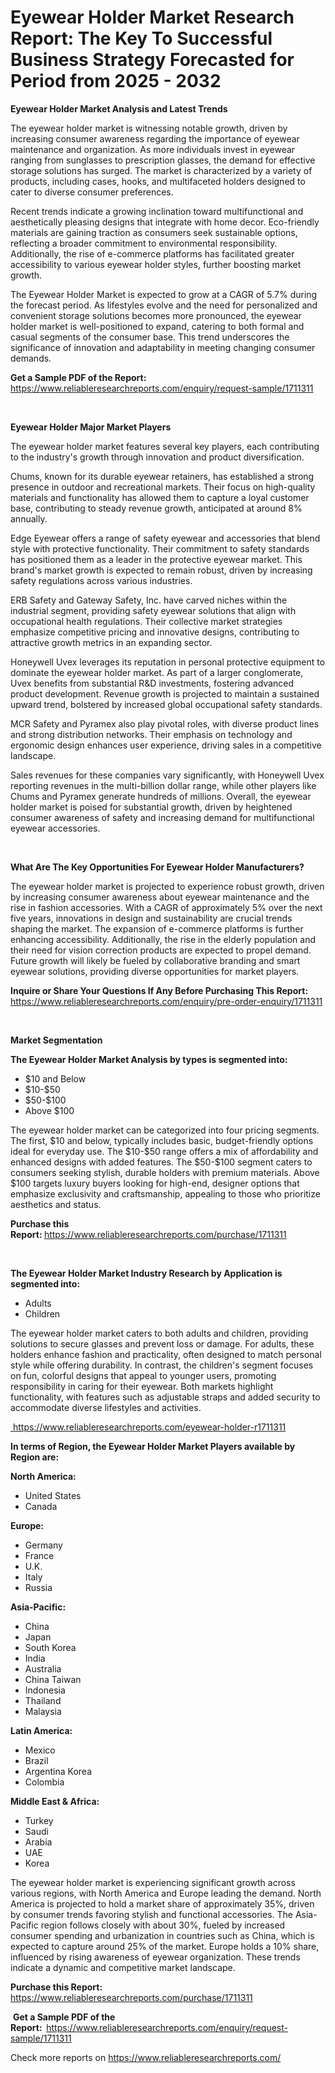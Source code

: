 <p><h1>Eyewear Holder Market Research Report: The Key To Successful Business Strategy Forecasted for Period from 2025 - 2032</h1></p><p><strong>Eyewear Holder Market Analysis and Latest Trends</strong></p>
<p><p>The eyewear holder market is witnessing notable growth, driven by increasing consumer awareness regarding the importance of eyewear maintenance and organization. As more individuals invest in eyewear ranging from sunglasses to prescription glasses, the demand for effective storage solutions has surged. The market is characterized by a variety of products, including cases, hooks, and multifaceted holders designed to cater to diverse consumer preferences. </p><p>Recent trends indicate a growing inclination toward multifunctional and aesthetically pleasing designs that integrate with home decor. Eco-friendly materials are gaining traction as consumers seek sustainable options, reflecting a broader commitment to environmental responsibility. Additionally, the rise of e-commerce platforms has facilitated greater accessibility to various eyewear holder styles, further boosting market growth.</p><p>The Eyewear Holder Market is expected to grow at a CAGR of 5.7% during the forecast period. As lifestyles evolve and the need for personalized and convenient storage solutions becomes more pronounced, the eyewear holder market is well-positioned to expand, catering to both formal and casual segments of the consumer base. This trend underscores the significance of innovation and adaptability in meeting changing consumer demands.</p></p>
<p><strong>Get a Sample PDF of the Report:&nbsp;</strong> <a href="https://www.reliableresearchreports.com/enquiry/request-sample/1711311?utm_campaign=3446&utm_medium=2&utm_source=Github&utm_content=ia&utm_term=04042025&utm_id=eyewear-holder">https://www.reliableresearchreports.com/enquiry/request-sample/1711311</a></p>
<p>&nbsp;</p>
<p><strong>Eyewear Holder Major Market Players</strong></p>
<p><p>The eyewear holder market features several key players, each contributing to the industry's growth through innovation and product diversification. </p><p>Chums, known for its durable eyewear retainers, has established a strong presence in outdoor and recreational markets. Their focus on high-quality materials and functionality has allowed them to capture a loyal customer base, contributing to steady revenue growth, anticipated at around 8% annually.</p><p>Edge Eyewear offers a range of safety eyewear and accessories that blend style with protective functionality. Their commitment to safety standards has positioned them as a leader in the protective eyewear market. This brand's market growth is expected to remain robust, driven by increasing safety regulations across various industries.</p><p>ERB Safety and Gateway Safety, Inc. have carved niches within the industrial segment, providing safety eyewear solutions that align with occupational health regulations. Their collective market strategies emphasize competitive pricing and innovative designs, contributing to attractive growth metrics in an expanding sector.</p><p>Honeywell Uvex leverages its reputation in personal protective equipment to dominate the eyewear holder market. As part of a larger conglomerate, Uvex benefits from substantial R&D investments, fostering advanced product development. Revenue growth is projected to maintain a sustained upward trend, bolstered by increased global occupational safety standards.</p><p>MCR Safety and Pyramex also play pivotal roles, with diverse product lines and strong distribution networks. Their emphasis on technology and ergonomic design enhances user experience, driving sales in a competitive landscape.</p><p>Sales revenues for these companies vary significantly, with Honeywell Uvex reporting revenues in the multi-billion dollar range, while other players like Chums and Pyramex generate hundreds of millions. Overall, the eyewear holder market is poised for substantial growth, driven by heightened consumer awareness of safety and increasing demand for multifunctional eyewear accessories.</p></p>
<p>&nbsp;</p>
<p><strong>What Are The Key Opportunities For Eyewear Holder Manufacturers?</strong></p>
<p><p>The eyewear holder market is projected to experience robust growth, driven by increasing consumer awareness about eyewear maintenance and the rise in fashion accessories. With a CAGR of approximately 5% over the next five years, innovations in design and sustainability are crucial trends shaping the market. The expansion of e-commerce platforms is further enhancing accessibility. Additionally, the rise in the elderly population and their need for vision correction products are expected to propel demand. Future growth will likely be fueled by collaborative branding and smart eyewear solutions, providing diverse opportunities for market players.</p></p>
<p><strong>Inquire or Share Your Questions If Any Before Purchasing This Report:</strong> <a href="https://www.reliableresearchreports.com/enquiry/pre-order-enquiry/1711311?utm_campaign=3446&utm_medium=2&utm_source=Github&utm_content=ia&utm_term=04042025&utm_id=eyewear-holder">https://www.reliableresearchreports.com/enquiry/pre-order-enquiry/1711311</a></p>
<p>&nbsp;</p>
<p><strong>Market Segmentation</strong></p>
<p><strong>The Eyewear Holder Market Analysis by types is segmented into:</strong></p>
<p><ul><li>$10 and Below</li><li>$10-$50</li><li>$50-$100</li><li>Above $100</li></ul></p>
<p><p>The eyewear holder market can be categorized into four pricing segments. The first, $10 and below, typically includes basic, budget-friendly options ideal for everyday use. The $10-$50 range offers a mix of affordability and enhanced designs with added features. The $50-$100 segment caters to consumers seeking stylish, durable holders with premium materials. Above $100 targets luxury buyers looking for high-end, designer options that emphasize exclusivity and craftsmanship, appealing to those who prioritize aesthetics and status.</p></p>
<p><strong>Purchase this Report:&nbsp;</strong><a href="https://www.reliableresearchreports.com/purchase/1711311?utm_campaign=3446&utm_medium=2&utm_source=Github&utm_content=ia&utm_term=04042025&utm_id=eyewear-holder">https://www.reliableresearchreports.com/purchase/1711311</a></p>
<p>&nbsp;</p>
<p><strong>The Eyewear Holder Market Industry Research by Application is segmented into:</strong></p>
<p><ul><li>Adults</li><li>Children</li></ul></p>
<p><p>The eyewear holder market caters to both adults and children, providing solutions to secure glasses and prevent loss or damage. For adults, these holders enhance fashion and practicality, often designed to match personal style while offering durability. In contrast, the children's segment focuses on fun, colorful designs that appeal to younger users, promoting responsibility in caring for their eyewear. Both markets highlight functionality, with features such as adjustable straps and added security to accommodate diverse lifestyles and activities.</p></p>
<p><a href="https://www.reliableresearchreports.com/eyewear-holder-r1711311?utm_campaign=3446&utm_medium=2&utm_source=Github&utm_content=ia&utm_term=04042025&utm_id=eyewear-holder">&nbsp;https://www.reliableresearchreports.com/eyewear-holder-r1711311</a></p>
<p><strong>In terms of Region, the Eyewear Holder Market Players available by Region are:</strong></p>
<p>
    <p> <strong> North America: </strong>
        <ul>
            <li>United States</li>
            <li>Canada</li>
        </ul>
        </p> 
    <p> <strong> Europe: </strong>
        <ul>
            <li>Germany</li>
            <li>France</li>
            <li>U.K.</li>
            <li>Italy</li>
            <li>Russia</li>
        </ul>
        </p> 
    <p> <strong> Asia-Pacific: </strong>
        <ul>
            <li>China</li>
            <li>Japan</li>
            <li>South Korea</li>
            <li>India</li>
            <li>Australia</li>
            <li>China Taiwan</li>
            <li>Indonesia</li>
            <li>Thailand</li>
            <li>Malaysia</li>
        </ul>
        </p> 
    <p> <strong> Latin America: </strong>
        <ul>
            <li>Mexico</li>
            <li>Brazil</li>
            <li>Argentina Korea</li>
            <li>Colombia</li>
        </ul>
        </p> 
    <p> <strong> Middle East & Africa: </strong>
        <ul>
            <li>Turkey</li>
            <li>Saudi</li>
            <li>Arabia</li>
            <li>UAE</li>
            <li>Korea</li>
        </ul>
    </p>
    </p>
<p><p>The eyewear holder market is experiencing significant growth across various regions, with North America and Europe leading the demand. North America is projected to hold a market share of approximately 35%, driven by consumer trends favoring stylish and functional accessories. The Asia-Pacific region follows closely with about 30%, fueled by increased consumer spending and urbanization in countries such as China, which is expected to capture around 25% of the market. Europe holds a 10% share, influenced by rising awareness of eyewear organization. These trends indicate a dynamic and competitive market landscape.</p></p>
<p><strong>Purchase this Report: </strong><a href="https://www.reliableresearchreports.com/purchase/1711311?utm_campaign=3446&utm_medium=2&utm_source=Github&utm_content=ia&utm_term=04042025&utm_id=eyewear-holder">https://www.reliableresearchreports.com/purchase/1711311</a></p>
<p>&nbsp;<strong>Get a Sample PDF of the Report:&nbsp;&nbsp;</strong><a href="https://www.reliableresearchreports.com/enquiry/request-sample/1711311?utm_campaign=3446&utm_medium=2&utm_source=Github&utm_content=ia&utm_term=04042025&utm_id=eyewear-holder">https://www.reliableresearchreports.com/enquiry/request-sample/1711311</a></p>
<p><strong></strong></p>
<p>Check more reports on <a href="https://www.reliableresearchreports.com/?utm_campaign=3446&utm_medium=2&utm_source=Github&utm_content=ia&utm_term=04042025&utm_id=eyewear-holder">https://www.reliableresearchreports.com/</a></p>